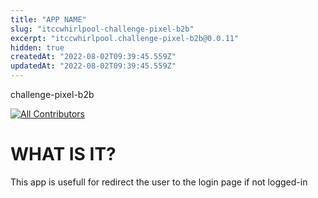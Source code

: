 ```yaml
---
title: "APP NAME"
slug: "itccwhirlpool-challenge-pixel-b2b"
excerpt: "itccwhirlpool.challenge-pixel-b2b@0.0.11"
hidden: true
createdAt: "2022-08-02T09:39:45.559Z"
updatedAt: "2022-08-02T09:39:45.559Z"
---
```

challenge-pixel-b2b

<!-- DOCS-IGNORE:start -->
<!-- ALL-CONTRIBUTORS-BADGE:START - Do not remove or modify this section -->
[![All Contributors](https://img.shields.io/badge/all_contributors-0-orange.svg?style=flat-square)](#contributors-)
<!-- ALL-CONTRIBUTORS-BADGE:END -->
<!-- DOCS-IGNORE:end -->

# WHAT IS IT?
This app is usefull for redirect the user to the login page if not logged-in
<!-- DOCS-IGNORE:end -->